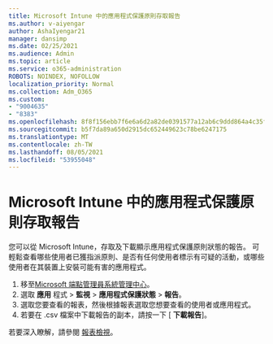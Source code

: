 ```yaml
---
title: Microsoft Intune 中的應用程式保護原則存取報告
ms.author: v-aiyengar
author: AshaIyengar21
manager: dansimp
ms.date: 02/25/2021
ms.audience: Admin
ms.topic: article
ms.service: o365-administration
ROBOTS: NOINDEX, NOFOLLOW
localization_priority: Normal
ms.collection: Adm_O365
ms.custom:
- "9004635"
- "8383"
ms.openlocfilehash: 8f8f156ebb7f6e6a6d2a82de0391577a12ab6c9ddd864a4c35f0e24c4ac638d9
ms.sourcegitcommit: b5f7da89a650d2915dc652449623c78be6247175
ms.translationtype: MT
ms.contentlocale: zh-TW
ms.lasthandoff: 08/05/2021
ms.locfileid: "53955048"
---
```

# <a name="access-reports-about-app-protection-policies-in-microsoft-intune"></a>Microsoft Intune 中的應用程式保護原則存取報告

您可以從 Microsoft Intune，存取及下載顯示應用程式保護原則狀態的報告。 可輕鬆查看哪些使用者已獲指派原則、是否有任何使用者標示有可疑的活動，或哪些使用者在其裝置上安裝可能有害的應用程式。

1. 移至[Microsoft 端點管理員系統管理中心](https://go.microsoft.com/fwlink/?linkid=2109431)。
1. 選取 **應用** 程式  >  **監視**  >  **應用程式保護狀態**  >  **報告**。
1. 選取您要查看的報表，然後根據報表選取您想要查看的使用者或應用程式。
1. 若要在 .csv 檔案中下載報告的副本，請按一下 [ **下載報告**]。

若要深入瞭解，請參閱 [報表檢視](https://go.microsoft.com/fwlink/?linkid=2109431)。
